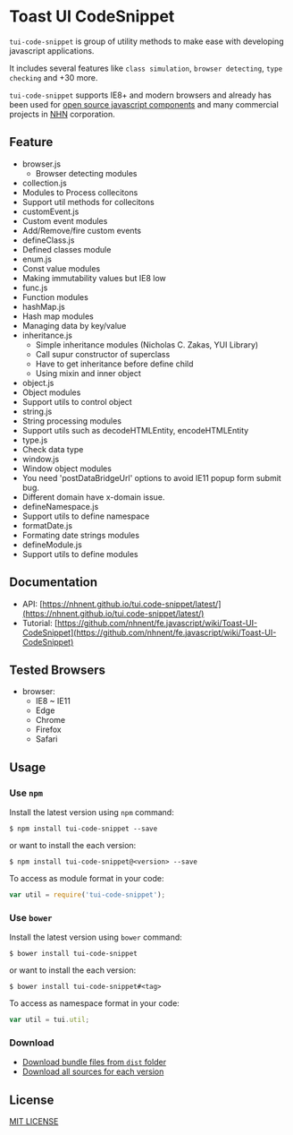 # Toast UI CodeSnippet

`tui-code-snippet` is group of utility methods to make ease with developing javascript applications.

It includes several features like `class simulation`, `browser detecting`, `type checking` and +30 more.

`tui-code-snippet` supports IE8+ and modern browsers and already has been used for [open source javascript components](http://github.com/nhnent/) and many commercial projects in [NHN](http://www.nhn.com) corporation.

## Feature
* browser.js
  * Browser detecting modules
* collection.js
 * Modules to Process collecitons
 * Support util methods for collecitons
* customEvent.js
 * Custom event modules
 * Add/Remove/fire custom events
* defineClass.js
 * Defined classes module
* enum.js
 * Const value modules
 * Making immutability values but IE8 low
* func.js
 * Function modules
* hashMap.js
 * Hash map modules
 * Managing data by key/value
* inheritance.js
  * Simple inheritance modules (Nicholas C. Zakas, YUI Library)
  * Call supur constructor of superclass
  * Have to get inheritance before define child
  * Using mixin and inner object
* object.js
 * Object modules
 * Support utils to control object
* string.js
 * String processing modules
 * Support utils such as decodeHTMLEntity, encodeHTMLEntity
* type.js
 * Check data type
* window.js
 * Window object modules
 * You need 'postDataBridgeUrl' options to avoid IE11 popup form submit bug.
 * Different domain have x-domain issue.
* defineNamespace.js
 * Support utils to define namespace
* formatDate.js
 * Formating date strings modules
* defineModule.js
 * Support utils to define modules

## Documentation
* API: [https://nhnent.github.io/tui.code-snippet/latest/](https://nhnent.github.io/tui.code-snippet/latest/)
* Tutorial: [https://github.com/nhnent/fe.javascript/wiki/Toast-UI-CodeSnippet](https://github.com/nhnent/fe.javascript/wiki/Toast-UI-CodeSnippet)

## Tested Browsers
* browser:
   * IE8 ~ IE11
   * Edge
   * Chrome
   * Firefox
   * Safari

## Usage
### Use `npm`

Install the latest version using `npm` command:

```
$ npm install tui-code-snippet --save
```

or want to install the each version:

```
$ npm install tui-code-snippet@<version> --save
```

To access as module format in your code:

```javascript
var util = require('tui-code-snippet');
```

### Use `bower`
Install the latest version using `bower` command:

```
$ bower install tui-code-snippet
```

or want to install the each version:

```
$ bower install tui-code-snippet#<tag>
```

To access as namespace format in your code:

```javascript
var util = tui.util;
```

### Download
* [Download bundle files from `dist` folder](https://github.com/nhnent/tui.code-snippet/tree/production/dist)
* [Download all sources for each version](https://github.com/nhnent/tui.code-snippet/releases)

## License
[MIT LICENSE](https://github.com/nhnent/tui.code-snippet/blob/master/LICENSE)